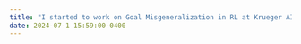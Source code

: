 ```yaml
---
title: "I started to work on Goal Misgeneralization in RL at Krueger AI Safety Lab, University of Cambridge. I will be supported by the [ERA Fellowship](https://erafellowship.org/)"
date: 2024-07-1 15:59:00-0400
---
```




